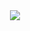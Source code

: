 <div align="center">
<img src="https://user-images.githubusercontent.com/72373873/134971677-4500df0d-48c8-4d67-9ad9-de19f60ab53b.gif"/><br/>
 

  



  



  
  
  
  
<!--<h3 align="center">A passionate developer from Denmark</h3>
<p align="center"> <img src="https://komarev.com/ghpvc/?username=daniel12345rs01&label=Profile%20views&color=154a6b&style=flat" alt="daniel12345rs01" /> </p>
<h3 align="center">Languages and Tools:</h3>
<p align="center" >Coming soon but i can Minecraft Skript</p
<div align="center">
<img src="https://i.gifer.com/origin/8c/8cd3f1898255c045143e1da97fbabf10_w200.gif"/><br/> 
 ![ezgif com-gif-maker](https://user-images.githubusercontent.com/72373873/134971677-4500df0d-48c8-4d67-9ad9-de19f60ab53b.gif)

-->
